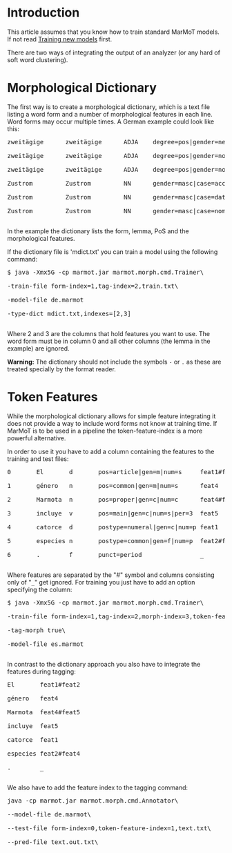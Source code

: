# Introduction #

This article assumes that you know how to train standard MarMoT models.
If not read [Training new models](marmotTraining.md) first.

There are two ways of integrating the output of an analyzer (or any hard of soft word clustering).

# Morphological Dictionary #

The first way is to create a morphological dictionary, which is a text file listing a word form and a number of morphological features in each line. Word forms may occur multiple times. A German example could look like this:

<pre>
zweitägige      zweitägige      ADJA    degree=pos|gender=neut|case=nom|number=sg<br>
zweitägige      zweitägige      ADJA    degree=pos|gender=noGend|case=acc|number=pl<br>
zweitägige      zweitägige      ADJA    degree=pos|gender=noGend|case=nom|number=pl<br>
Zustrom         Zustrom         NN      gender=masc|case=acc|number=sg<br>
Zustrom         Zustrom         NN      gender=masc|case=dat|number=sg<br>
Zustrom         Zustrom         NN      gender=masc|case=nom|number=sg<br>
</pre>

In the example the dictionary lists the form, lemma, PoS and the morphological features.

If the dictionary file is 'mdict.txt' you can train a model using the following command:

<pre>
$ java -Xmx5G -cp marmot.jar marmot.morph.cmd.Trainer\<br>
-train-file form-index=1,tag-index=2,train.txt\<br>
-model-file de.marmot<br>
-type-dict mdict.txt,indexes=[2,3]<br>
</pre>

Where 2 and 3 are the columns that hold features you want to use.
The word form must be in column 0 and all other columns (the lemma in the example) are ignored.

**Warning:** The dictionary should not include the symbols `-` or `.` as these are treated specially by the format reader.

# Token Features #

While the morphological dictionary allows for simple feature integrating it does not provide a way to include word forms not know at training time. If MarMoT is to be used in a pipeline the token-feature-index is a more powerful alternative.

In order to use it you have to add a column containing the features to the training and test files:

<pre>
0       El       d       pos=article|gen=m|num=s     feat1#feat2<br>
1       género   n       pos=common|gen=m|num=s      feat4<br>
2       Marmota  n       pos=proper|gen=c|num=c      feat4#feat5<br>
3       incluye  v       pos=main|gen=c|num=s|per=3  feat5<br>
4       catorce  d       postype=numeral|gen=c|num=p feat1<br>
5       especies n       postype=common|gen=f|num=p  feat2#feat4<br>
6       .        f       punct=period                _<br>
</pre>

Where features are separated by the "#" symbol and columns consisting only of "`_`" get ignored. For training you just have to add an option specifying the column:

<pre>
$ java -Xmx5G -cp marmot.jar marmot.morph.cmd.Trainer\<br>
-train-file form-index=1,tag-index=2,morph-index=3,token-feature-index=4,train.txt\<br>
-tag-morph true\<br>
-model-file es.marmot<br>
</pre>

In contrast to the dictionary approach you also have to integrate the features during tagging:

<pre>
El       feat1#feat2<br>
género   feat4<br>
Marmota  feat4#feat5<br>
incluye  feat5<br>
catorce  feat1<br>
especies feat2#feat4<br>
.        _<br>
</pre>

We also have to add the feature index to the tagging command:

<pre>
java -cp marmot.jar marmot.morph.cmd.Annotator\<br>
--model-file de.marmot\<br>
--test-file form-index=0,token-feature-index=1,text.txt\<br>
--pred-file text.out.txt\<br>
</pre>
